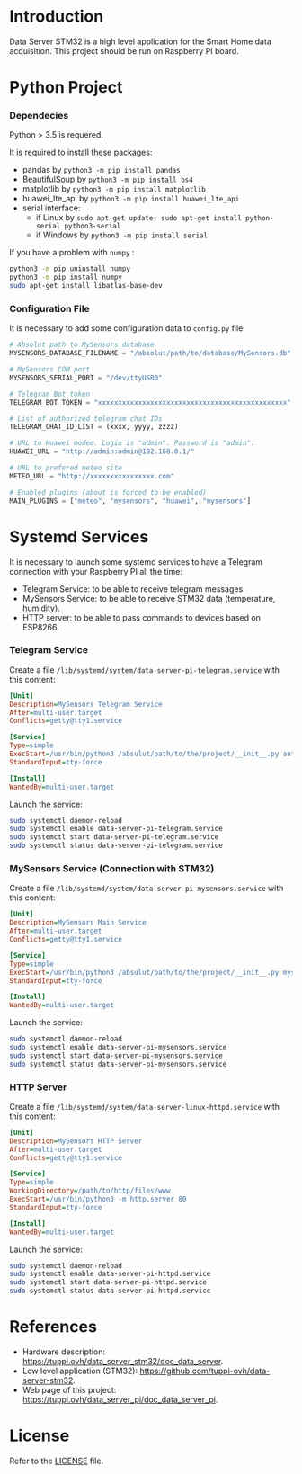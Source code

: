 # Introduction

Data Server STM32 is a high level application for the Smart Home data acquisition. 
This project should be run on Raspberry PI board.


# Python Project

### Dependecies

Python > 3.5 is requered.

It is required to install these packages:
- pandas by `python3 -m pip install pandas`
- BeautifulSoup by `python3 -m pip install bs4`
- matplotlib by `python3 -m pip install matplotlib`
- huawei_lte_api by `python3 -m pip install huawei_lte_api`
- serial interface:
    - if Linux by `sudo apt-get update; sudo apt-get install python-serial python3-serial`
    - if Windows by `python3 -m pip install serial`

If you have a problem with `numpy` : 
```sh
python3 -m pip uninstall numpy
python3 -m pip install numpy
sudo apt-get install libatlas-base-dev
```

### Configuration File

It is necessary to add some configuration data to `config.py` file:

```py
# Absolut path to MySensors database
MYSENSORS_DATABASE_FILENAME = "/absolut/path/to/database/MySensors.db"

# MySensors COM port
MYSENSORS_SERIAL_PORT = "/dev/ttyUSB0"

# Telegram Bot token 
TELEGRAM_BOT_TOKEN = "xxxxxxxxxxxxxxxxxxxxxxxxxxxxxxxxxxxxxxxxxxxxxxx"

# List of authorized telegram chat IDs
TELEGRAM_CHAT_ID_LIST = (xxxx, yyyy, zzzz)

# URL to Huawei modem. Login is "admin". Password is "admin". 
HUAWEI_URL = "http://admin:admin@192.168.0.1/"

# URL to prefered meteo site 
METEO_URL = "http://xxxxxxxxxxxxxxxx.com"

# Enabled plugins (about is forced to be enabled)
MAIN_PLUGINS = ["meteo", "mysensors", "huawei", "mysensors"]
```

# Systemd Services

It is necessary to launch some systemd services to have a Telegram connection 
with your Raspberry PI all the time:
- Telegram Service: to be able to receive telegram messages.
- MySensors Service: to be able to receive STM32 data (temperature, humidity).
- HTTP server: to be able to pass commands to devices based on ESP8266.

### Telegram Service 

Create a file `/lib/systemd/system/data-server-pi-telegram.service` with this content:

```ini
[Unit]
Description=MySensors Telegram Service
After=multi-user.target
Conflicts=getty@tty1.service

[Service]
Type=simple
ExecStart=/usr/bin/python3 /absulut/path/to/the/project/__init__.py auto -1
StandardInput=tty-force

[Install]
WantedBy=multi-user.target
```

Launch the service:

```sh
sudo systemctl daemon-reload
sudo systemctl enable data-server-pi-telegram.service
sudo systemctl start data-server-pi-telegram.service
sudo systemctl status data-server-pi-telegram.service
```

### MySensors Service (Connection with STM32)

Create a file `/lib/systemd/system/data-server-pi-mysensors.service` with this content:

```ini
[Unit]
Description=MySensors Main Service
After=multi-user.target
Conflicts=getty@tty1.service

[Service]
Type=simple
ExecStart=/usr/bin/python3 /absulut/path/to/the/project/__init__.py mysensors-dont-call-from-telegram -1
StandardInput=tty-force

[Install]
WantedBy=multi-user.target
```

Launch the service:
```sh
sudo systemctl daemon-reload
sudo systemctl enable data-server-pi-mysensors.service
sudo systemctl start data-server-pi-mysensors.service
sudo systemctl status data-server-pi-mysensors.service
```


### HTTP Server

Create a file `/lib/systemd/system/data-server-linux-httpd.service` with this content:

```ini
[Unit]
Description=MySensors HTTP Server
After=multi-user.target
Conflicts=getty@tty1.service

[Service]
Type=simple
WorkingDirectory=/path/to/http/files/www
ExecStart=/usr/bin/python3 -m http.server 80
StandardInput=tty-force

[Install]
WantedBy=multi-user.target
```

Launch the service:
```sh
sudo systemctl daemon-reload
sudo systemctl enable data-server-pi-httpd.service
sudo systemctl start data-server-pi-httpd.service
sudo systemctl status data-server-pi-httpd.service
```


# References

- Hardware description: https://tuppi.ovh/data_server_stm32/doc_data_server.
- Low level application (STM32): https://github.com/tuppi-ovh/data-server-stm32. 
- Web page of this project: https://tuppi.ovh/data_server_pi/doc_data_server_pi.


# License

Refer to the [LICENSE](LICENSE) file.
